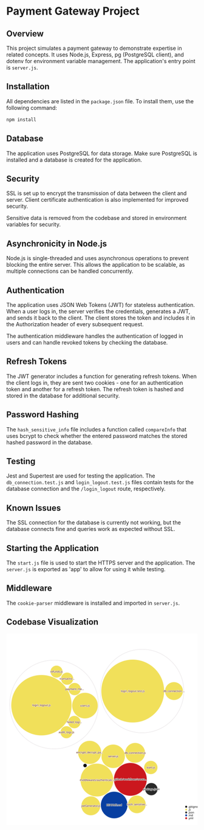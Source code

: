 # Payment Gateway Project

## Overview

This project simulates a payment gateway to demonstrate expertise in related concepts. It uses Node.js, Express, pg (PostgreSQL client), and dotenv for environment variable management. The application's entry point is `server.js`.

## Installation

All dependencies are listed in the `package.json` file. To install them, use the following command:

```bash
npm install
```

## Database

The application uses PostgreSQL for data storage. Make sure PostgreSQL is installed and a database is created for the application.

## Security

SSL is set up to encrypt the transmission of data between the client and server. Client certificate authentication is also implemented for improved security.

Sensitive data is removed from the codebase and stored in environment variables for security.

## Asynchronicity in Node.js

Node.js is single-threaded and uses asynchronous operations to prevent blocking the entire server. This allows the application to be scalable, as multiple connections can be handled concurrently.

## Authentication

The application uses JSON Web Tokens (JWT) for stateless authentication. When a user logs in, the server verifies the credentials, generates a JWT, and sends it back to the client. The client stores the token and includes it in the Authorization header of every subsequent request.

The authentication middleware handles the authentication of logged in users and can handle revoked tokens by checking the database.

## Refresh Tokens

The JWT generator includes a function for generating refresh tokens. When the client logs in, they are sent two cookies - one for an authentication token and another for a refresh token. The refresh token is hashed and stored in the database for additional security.

## Password Hashing

The `hash_sensitive_info` file includes a function called `compareInfo` that uses bcrypt to check whether the entered password matches the stored hashed password in the database.

## Testing

Jest and Supertest are used for testing the application. The `db_connection.test.js` and `login_logout.test.js` files contain tests for the database connection and the `/login_logout` route, respectively.

## Known Issues

The SSL connection for the database is currently not working, but the database connects fine and queries work as expected without SSL.

## Starting the Application

The `start.js` file is used to start the HTTPS server and the application. The `server.js` is exported as 'app' to allow for using it while testing.

## Middleware

The `cookie-parser` middleware is installed and imported in `server.js`.

## Codebase Visualization

![Visualization of the codebase](./diagrams.svg)
